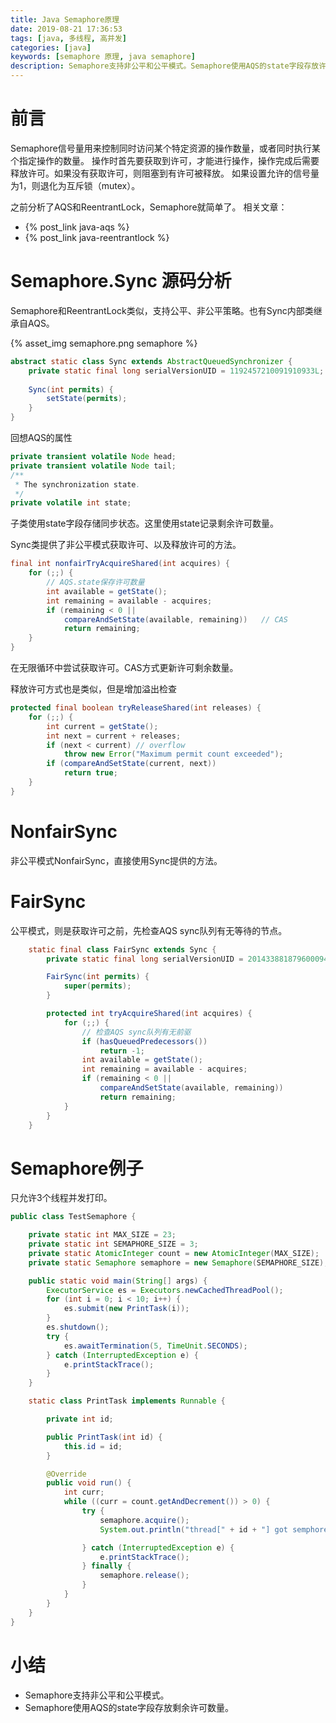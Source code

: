 ```yaml
---
title: Java Semaphore原理
date: 2019-08-21 17:36:53
tags: [java, 多线程, 高并发]
categories: [java]
keywords: [semaphore 原理, java semaphore]
description: Semaphore支持非公平和公平模式。Semaphore使用AQS的state字段存放许可数量。
---
```


# 前言

Semaphore信号量用来控制同时访问某个特定资源的操作数量，或者同时执行某个指定操作的数量。
操作时首先要获取到许可，才能进行操作，操作完成后需要释放许可。如果没有获取许可，则阻塞到有许可被释放。
如果设置允许的信号量为1，则退化为互斥锁（mutex）。

之前分析了AQS和ReentrantLock，Semaphore就简单了。
相关文章：
- {% post_link java-aqs %}
- {% post_link java-reentrantlock %}

<!-- more -->

# Semaphore.Sync 源码分析

Semaphore和ReentrantLock类似，支持公平、非公平策略。也有Sync内部类继承自AQS。

{% asset_img semaphore.png semaphore %}

```java
abstract static class Sync extends AbstractQueuedSynchronizer {
    private static final long serialVersionUID = 1192457210091910933L;
    
    Sync(int permits) {
        setState(permits);
    }
}
```
回想AQS的属性
```java
private transient volatile Node head;
private transient volatile Node tail;
/**
 * The synchronization state.
 */
private volatile int state;
```
子类使用state字段存储同步状态。这里使用state记录剩余许可数量。

Sync类提供了非公平模式获取许可、以及释放许可的方法。
```java
final int nonfairTryAcquireShared(int acquires) {
    for (;;) {
        // AQS.state保存许可数量
        int available = getState();
        int remaining = available - acquires;
        if (remaining < 0 ||
            compareAndSetState(available, remaining))   // CAS
            return remaining;
    }
}
```
在无限循环中尝试获取许可。CAS方式更新许可剩余数量。

释放许可方式也是类似，但是增加溢出检查
```java
protected final boolean tryReleaseShared(int releases) {
    for (;;) {
        int current = getState();
        int next = current + releases;
        if (next < current) // overflow
            throw new Error("Maximum permit count exceeded");
        if (compareAndSetState(current, next))
            return true;
    }
}
```

# NonfairSync

非公平模式NonfairSync，直接使用Sync提供的方法。

# FairSync

公平模式，则是获取许可之前，先检查AQS sync队列有无等待的节点。
```java
    static final class FairSync extends Sync {
        private static final long serialVersionUID = 2014338818796000944L;

        FairSync(int permits) {
            super(permits);
        }

        protected int tryAcquireShared(int acquires) {
            for (;;) {
                // 检查AQS sync队列有无前驱
                if (hasQueuedPredecessors())
                    return -1;
                int available = getState();
                int remaining = available - acquires;
                if (remaining < 0 ||
                    compareAndSetState(available, remaining))
                    return remaining;
            }
        }
    }
```

# Semaphore例子

只允许3个线程并发打印。
```java
public class TestSemaphore {

    private static int MAX_SIZE = 23;
    private static int SEMAPHORE_SIZE = 3;
    private static AtomicInteger count = new AtomicInteger(MAX_SIZE);
    private static Semaphore semaphore = new Semaphore(SEMAPHORE_SIZE);

    public static void main(String[] args) {
        ExecutorService es = Executors.newCachedThreadPool();
        for (int i = 0; i < 10; i++) {
            es.submit(new PrintTask(i));
        }
        es.shutdown();
        try {
            es.awaitTermination(5, TimeUnit.SECONDS);
        } catch (InterruptedException e) {
            e.printStackTrace();
        }        
    }

    static class PrintTask implements Runnable {

        private int id;

        public PrintTask(int id) {
            this.id = id;
        }

        @Override
        public void run() {
            int curr;
            while ((curr = count.getAndDecrement()) > 0) {
                try {
                    semaphore.acquire();
                    System.out.println("thread[" + id + "] got semphore @ " + curr);

                } catch (InterruptedException e) {
                    e.printStackTrace();
                } finally {
                    semaphore.release();
                }
            }
        }
    }
}
```

# 小结

- Semaphore支持非公平和公平模式。
- Semaphore使用AQS的state字段存放剩余许可数量。
